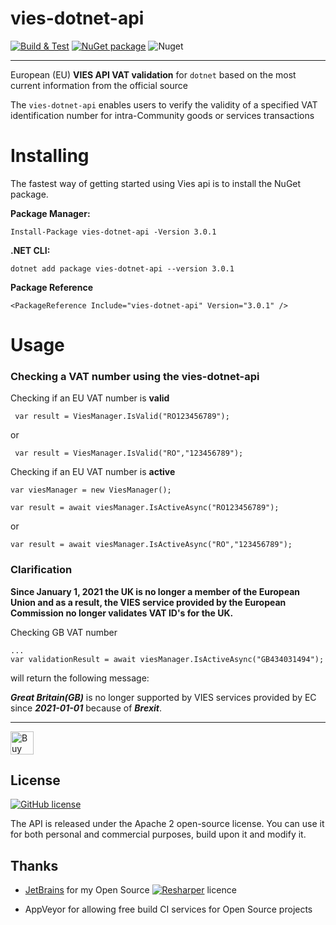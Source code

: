 # vies-dotnet-api

[![Build & Test](https://github.com/zapadi/vies-dotnet/actions/workflows/build.yml/badge.svg?branch=master)](https://github.com/zapadi/vies-dotnet/actions/workflows/build.yml)
[![NuGet package](https://img.shields.io/nuget/v/vies-dotnet-api.svg)](https://www.nuget.org/packages/vies-dotnet-api)
![Nuget](https://img.shields.io/nuget/dt/vies-dotnet-api)

---

European (EU) **VIES API VAT validation** for `dotnet` based on the most current information from the official source

The `vies-dotnet-api` enables users to verify the validity of a specified VAT identification number for intra-Community goods or services transactions

# Installing

The fastest way of getting started using Vies api is to install the NuGet package.

**Package Manager:**
```
Install-Package vies-dotnet-api -Version 3.0.1
```
**.NET CLI:**
```
dotnet add package vies-dotnet-api --version 3.0.1
```
**Package Reference**
```
<PackageReference Include="vies-dotnet-api" Version="3.0.1" />
```
# Usage

### Checking a VAT number using the vies-dotnet-api

Checking if an EU VAT number is **valid**
```
 var result = ViesManager.IsValid("RO123456789");
```
 or

```
 var result = ViesManager.IsValid("RO","123456789");
```

Checking if an EU VAT number is **active**

```
var viesManager = new ViesManager();

var result = await viesManager.IsActiveAsync("RO123456789");
```
or

```
var result = await viesManager.IsActiveAsync("RO","123456789");
```

### Clarification

__Since January 1, 2021 the UK is no longer a member of the European Union and as a result, the VIES service provided by the European Commission no longer validates VAT ID's for the UK.__

Checking GB VAT number
```
...
var validationResult = await viesManager.IsActiveAsync("GB434031494");
```
will return the following message:

***Great Britain(GB)*** is no longer supported by VIES services provided by EC since ***2021-01-01*** because of ***Brexit***.

****

<a href="https://www.buymeacoffee.com/vXCNnz9" target="_blank"><img src="https://cdn.buymeacoffee.com/buttons/lato-yellow.png" alt="Buy Me A Coffee" height="37" ></a>

## License
[![GitHub license](https://img.shields.io/github/license/zapadi/vies-dotnet?color=blue)](https://github.com/zapadi/vies-dotnet/blob/master/LICENSE)

The API is released under the Apache 2 open-source license. You can use it for both personal and commercial purposes, build upon it and modify it.

## Thanks

* [JetBrains](http://www.jetbrains.com/) for my Open Source [![Resharper](https://github.com/zapadi/vies-dotnet/blob/master/logo-resharper.gif)](http://www.jetbrains.com/resharper/) licence

* AppVeyor for allowing free build CI services for Open Source projects

